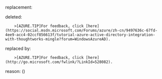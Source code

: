 replacement:

deleted:

		>[AZURE.TIP]For feedback, click [here](https://social.msdn.microsoft.com/Forums/azure/zh-cn/9497636c-67fd-4ee9-acc4-02ccf856613f/tutorial-azure-active-directory-integration-with-thoughtworks-mingle?forum=WindowsAzureAD).

replaced by:

		>[AZURE.TIP]For feedback, click [here](http://go.microsoft.com/fwlink/?LinkId=528082).

reason: ()

